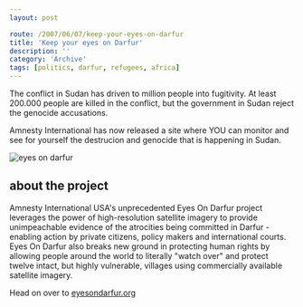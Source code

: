```yaml
---
layout: post

route: /2007/06/07/keep-your-eyes-on-darfur
title: 'Keep your eyes on Darfur'
description: ''
category: 'Archive'
tags: [politics, darfur, refugees, africa]
---
```


The conflict in Sudan has driven to million people into fugitivity. At least
200.000 people are killed in the conflict, but the government in Sudan reject
the genocide accusations.

Amnesty International has now released a site where YOU can monitor and see for
yourself the destrucion and genocide that is happening in Sudan.

<img src="/img/eyesondarfur.jpg" alt="eyes on darfur" class="img-responsive img-rounded img-thumbnail" />

## about the project

Amnesty International USA's unprecedented Eyes On Darfur project leverages the
power of high-resolution satellite imagery to provide unimpeachable evidence of
the atrocities being committed in Darfur - enabling action by private citizens,
policy makers and international courts. Eyes On Darfur also breaks new ground in
protecting human rights by allowing people around the world to literally "watch
over" and protect twelve intact, but highly vulnerable, villages using
commercially available satellite imagery.

Head on over to <a href="tp://www.eyesondarfur.org">eyesondarfur.org</a> <br/>
